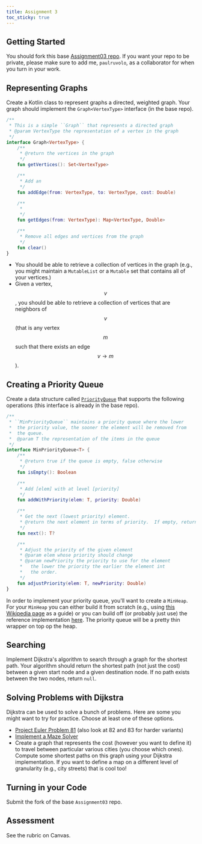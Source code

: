 ```yaml
---
title: Assignment 3
toc_sticky: true 
---
```


## Getting Started

You should fork this base [Assignment03 repo](https://github.com/OlinDSA2024/Assignment03).  If you want your repo to be private, please make sure to add me, ``paulruvolo``, as a collaborator for when you turn in your work.

## Representing Graphs

Create a Kotlin class to represent graphs a directed, weighted graph.  Your graph should implement the ``Graph<VertexType>`` interface (in the base repo).

```kotlin
/**
 * This is a simple ``Graph`` that represents a directed graph
 * @param VertexType the representation of a vertex in the graph
 */
interface Graph<VertexType> {
    /**
     * @return the vertices in the graph
     */
    fun getVertices(): Set<VertexType>

    /**
     * Add an
     */
    fun addEdge(from: VertexType, to: VertexType, cost: Double)

    /**
     *
     */
    fun getEdges(from: VertexType): Map<VertexType, Double>

    /**
     * Remove all edges and vertices from the graph
     */
    fun clear()
}
```

* You should be able to retrieve a collection of vertices in the graph (e.g., you might maintain a ``MutableList`` or a ``Mutable`` set that contains all of your vertices.)
* Given a vertex, $$v$$, you should be able to retrieve a collection of vertices that are neighbors of $$v$$ (that is any vertex $$m$$ such that there exists an edge $$v \rightarrow m$$).

## Creating a Priority Queue

Create a data structure called [``PriorityQueue``](https://en.wikipedia.org/wiki/Priority_queue) that supports the following operations (this interface is already in the base repo).

```kotlin
/**
 * ``MinPriorityQueue`` maintains a priority queue where the lower
 *  the priority value, the sooner the element will be removed from
 *  the queue.
 *  @param T the representation of the items in the queue
 */
interface MinPriorityQueue<T> {
    /**
     * @return true if the queue is empty, false otherwise
     */
    fun isEmpty(): Boolean

    /**
     * Add [elem] with at level [priority]
     */
    fun addWithPriority(elem: T, priority: Double)

    /**
     * Get the next (lowest priority) element.
     * @return the next element in terms of priority.  If empty, return null.
     */
    fun next(): T?

    /**
     * Adjust the priority of the given element
     * @param elem whose priority should change
     * @param newPriority the priority to use for the element
     *   the lower the priority the earlier the element int
     *   the order.
     */
    fun adjustPriority(elem: T, newPriority: Double)
}
```

In order to implement your priority queue, you'll want to create a ``MinHeap``.  For your ``MinHeap`` you can either build it from scratch (e.g., using [this Wikipedia page](https://en.wikipedia.org/wiki/Heap_(data_structure)) as a guide) or you can build off (or probably just use) the reference implementation [here](https://github.com/OlinDSA2024/Assignment03/blob/main/src/main/kotlin/MinHeap.kt).  The priority queue will be a pretty thin wrapper on top op the heap.

## Searching

Implement Dijkstra's algorithm to search through a graph for the shortest path.  Your algorithm should return the shortest path (not just the cost) between a given start node and a given destination node.  If no path exists between the two nodes, return ``null``.

## Solving Problems with Dijkstra

Dijkstra can be used to solve a bunch of problems.  Here are some you might want to try for practice.  Choose at least one of these options.

* [Project Euler Problem 81](https://projecteuler.net/problem=81) (also look at 82 and 83 for harder variants)
* [Implement a Maze Solver](https://inginious.org/course/competitive-programming/graphs-maze)
* Create a graph that represents the cost (however you want to define it) to travel between particular various cities (you choose which ones).  Compute some shortest paths on this graph using your Dijkstra implementation.  If you want to define a map on a different level of granularity (e.g., city streets) that is cool too!

## Turning in your Code

Submit the fork of the base ``Assignment03`` repo.

## Assessment

See the rubric on Canvas.